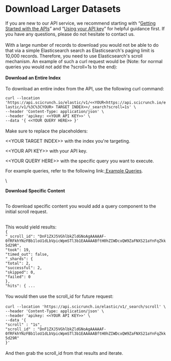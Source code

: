 # Download Larger Datasets

If you are new to our API service, we recommend starting with “[Getting Started with the APIs](https://app.gitbook.com/o/-MKC-C\_E8VrlFQpFKwue/s/IFPUklTpgWYMOYnZkrEP/api-service-gateway-overview/getting-started-with-sparc-apis)” and “[Using your API key](https://app.gitbook.com/o/-MKC-C\_E8VrlFQpFKwue/s/IFPUklTpgWYMOYnZkrEP/api-service-gateway-overview/using-your-api-key)” for helpful guidance first. If you have any questions, please do not hesitate to contact us.\
\
With a large number of records to download you would not be able to do that via a simple Elasticsearch search as Elasticsearch's paging limit is 10,000 records. Therefore, you need to use Elasticsearch's scroll mechanism. An example of such a curl request would be (Note: for normal queries you would not add the ?scroll=1s to the end):\
\
**Download an Entire Index**\
\
To download an entire index from the API, use the following curl command:

`curl --location 'https://api.scicrunch.io/elastic/v1/<<YOUR<https://api.scicrunch.io/elastic/v1/%3C%3CYOUR> TARGET INDEX>>/_search?scroll=1s' \`\
`--header 'Content-Type: application/json' \`\
`--header 'apikey: <<YOUR API KEY>>' \`\
`--data '{ <<YOUR QUERY HERE>> }'`\
\
Make sure to replace the placeholders:

<\<YOUR TARGET INDEX>> with the index you're targeting.

<\<YOUR API KEY>> with your API key.

<\<YOUR QUERY HERE>> with the specific query you want to execute.

For example queries, refer to the following link:[ Example Queries](https://app.gitbook.com/o/-MKC-C\_E8VrlFQpFKwue/s/IFPUklTpgWYMOYnZkrEP/elasticsearch-metadata-services/resource-information-network-rin-services/basic-rin-search-examples).

\


**Download Specific Content**

\
To download specific content you would add a query component to the initial scroll request.

\
This would yield results:\
`{`\
`"_scroll_id": "DnF1ZXJ5VGhlbkZldGNoAgAAAAAF-0fRFkhYNzFBb1loU1dLbVpicWpmSTl3b1EAAAAABftH0hZIWDcxQW9ZaFNXS21aYnFqZkk5d29R",`\
`"took": 19,`\
`"timed_out": false,`\
`"_shards": {`\
`"total": 2,`\
`"successful": 2,`\
`"skipped": 0,`\
`"failed": 0`\
`},`\
`"hits": { ...`\
\
You would then use the scroll\_id for future request:\
\
`curl --location 'https://api.scicrunch.io/elastic/v1/_search/scroll' \`\
`--header 'Content-Type: application/json' \`\
`--header 'apikey: <<YOUR API KEY>>' \`\
`--data '{`\
`"scroll" : "1s",`\
`"scroll_id" : "DnF1ZXJ5VGhlbkZldGNoAgAAAAAF-0fRFkhYNzFBb1loU1dLbVpicWpmSTl3b1EAAAAABftH0hZIWDcxQW9ZaFNXS21aYnFqZkk5d29R"`\
`}'`\
\
And then grab the scroll\_id from that results and iterate.
